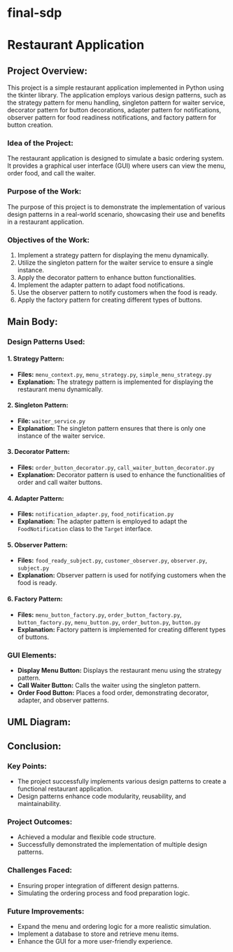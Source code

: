 # final-sdp
# Restaurant Application 

## Project Overview:
This project is a simple restaurant application implemented in Python using the tkinter library. The application employs various design patterns, such as the strategy pattern for menu handling, singleton pattern for waiter service, decorator pattern for button decorations, adapter pattern for notifications, observer pattern for food readiness notifications, and factory pattern for button creation.

### Idea of the Project:
The restaurant application is designed to simulate a basic ordering system. It provides a graphical user interface (GUI) where users can view the menu, order food, and call the waiter.

### Purpose of the Work:
The purpose of this project is to demonstrate the implementation of various design patterns in a real-world scenario, showcasing their use and benefits in a restaurant application.

### Objectives of the Work:
1. Implement a strategy pattern for displaying the menu dynamically.
2. Utilize the singleton pattern for the waiter service to ensure a single instance.
3. Apply the decorator pattern to enhance button functionalities.
4. Implement the adapter pattern to adapt food notifications.
5. Use the observer pattern to notify customers when the food is ready.
6. Apply the factory pattern for creating different types of buttons.

## Main Body:

### Design Patterns Used:

#### 1. Strategy Pattern:
   - **Files:** `menu_context.py`, `menu_strategy.py`, `simple_menu_strategy.py`
   - **Explanation:** The strategy pattern is implemented for displaying the restaurant menu dynamically.

#### 2. Singleton Pattern:
   - **File:** `waiter_service.py`
   - **Explanation:** The singleton pattern ensures that there is only one instance of the waiter service.

#### 3. Decorator Pattern:
   - **Files:** `order_button_decorator.py`, `call_waiter_button_decorator.py`
   - **Explanation:** Decorator pattern is used to enhance the functionalities of order and call waiter buttons.

#### 4. Adapter Pattern:
   - **Files:** `notification_adapter.py`, `food_notification.py`
   - **Explanation:** The adapter pattern is employed to adapt the `FoodNotification` class to the `Target` interface.

#### 5. Observer Pattern:
   - **Files:** `food_ready_subject.py`, `customer_observer.py`, `observer.py`, `subject.py`
   - **Explanation:** Observer pattern is used for notifying customers when the food is ready.

#### 6. Factory Pattern:
   - **Files:** `menu_button_factory.py`, `order_button_factory.py`, `button_factory.py`, `menu_button.py`, `order_button.py`, `button.py`
   - **Explanation:** Factory pattern is implemented for creating different types of buttons.

### GUI Elements:
- **Display Menu Button:** Displays the restaurant menu using the strategy pattern.
- **Call Waiter Button:** Calls the waiter using the singleton pattern.
- **Order Food Button:** Places a food order, demonstrating decorator, adapter, and observer patterns.

## UML Diagram:



## Conclusion:

### Key Points:
- The project successfully implements various design patterns to create a functional restaurant application.
- Design patterns enhance code modularity, reusability, and maintainability.

### Project Outcomes:
- Achieved a modular and flexible code structure.
- Successfully demonstrated the implementation of multiple design patterns.

### Challenges Faced:
- Ensuring proper integration of different design patterns.
- Simulating the ordering process and food preparation logic.

### Future Improvements:
- Expand the menu and ordering logic for a more realistic simulation.
- Implement a database to store and retrieve menu items.
- Enhance the GUI for a more user-friendly experience.
